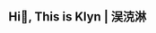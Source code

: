 ## Hi👋, This is Klyn | 洖㳳淋

<!--
**klynwuu/klynwuu** is a ✨ _special_ ✨ repository because its `README.md` (this file) appears on your GitHub profile.

Here are some ideas to get you started:

- 🔭 I’m currently working on ...
- 🌱 I’m currently learning ...
- 👯 I’m looking to collaborate on ...
- 🤔 I’m looking for help with ...
- 💬 Ask me about ...
- 📫 How to reach me:
[![Mastodon](https://img.shields.io/badge/dynamic/json?url=https%3A%2F%2Fapi.swo.moe%2Fstats%2Fmastodon%2Fmt%2540c.im&query=count&color=6364ff&label=Mastodon&logo=mastodon&suffix=+follows&cacheSeconds=3600)](https://404.li/mastodon)
![X](https://img.shields.io/badge/@KlynWuu-000000?style=for-the-badge&logo=x&logoColor=white)

- 😄 Pronouns: ...
- ⚡ Fun fact: ...
-->
